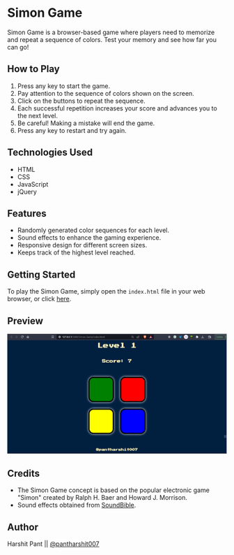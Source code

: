 # Simon Game

Simon Game is a browser-based game where players need to memorize and repeat a sequence of colors. Test your memory and see how far you can go!

## How to Play

1. Press any key to start the game.
2. Pay attention to the sequence of colors shown on the screen.
3. Click on the buttons to repeat the sequence.
4. Each successful repetition increases your score and advances you to the next level.
5. Be careful! Making a mistake will end the game.
6. Press any key to restart and try again.

## Technologies Used

- HTML
- CSS
- JavaScript
- jQuery

## Features

- Randomly generated color sequences for each level.
- Sound effects to enhance the gaming experience.
- Responsive design for different screen sizes.
- Keeps track of the highest level reached.

## Getting Started

To play the Simon Game, simply open the `index.html` file in your web browser,
or click [here](https://pantharshit007.github.io/Simon-Game/).

## Preview

![Simon Game Preview](./img/simon-game-preview.png)

## Credits

- The Simon Game concept is based on the popular electronic game "Simon" created by Ralph H. Baer and Howard J. Morrison.
- Sound effects obtained from [SoundBible](https://www.soundbible.com/).

## Author

Harshit Pant || [@pantharshit007](https://github.com/pantharshit007)




